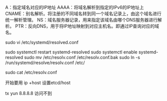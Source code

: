 A：指定域名对应的IP地址
AAAA：将域名解析到指定的IPv6的IP地址上
CNAME：别名解析。将注册的不同域名转到同一个域名记录上，由这个域名进行统一解析管理。
NS：域名服务器记录，用来指定该域名由哪个DNS服务器进行解析。
PTR：反向DNS，用于将IP地址映射到对应主机名。即通过IP查询对应的域名。

sudo vi /etc/systemd/resolved.conf


sudo systemctl restart systemd-resolved
sudo systemctl enable systemd-resolved
sudo mv /etc/resolv.conf  /etc/resolv.conf.bak
sudo ln -s /run/systemd/resolve/resolv.conf /etc/


sudo cat /etc/resolv.conf 


开始要用 ip +host 设置etcd/host

tx yun 8.8.8.8 访问不到